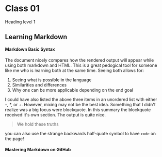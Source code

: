 # Class 01

Heading level 1

## Learning Markdown

#### Markdown Basic Syntax

The document nicely compares how the rendered output will appear while using both markdown and HTML. This is a great pedogical tool
for someone like me who is learning both at the same time. Seeing both allows for:

1. Seeing what is possible in the language
2. Similarities and differences
3. Why one can be more applicable depending on the end goal

I could have also listed the above three items in an unordered list with either -, *, or +. However, mixing may not be the best idea.
Something that I didn't realize was a big focus were blockquote. In this summary the blockquote received it's own section. The output
is quite nice. 
  > We hold these truths

you can also use the strange backwards half-quote symbol to have `code` on the page!


#### Mastering Markdown on GitHub


